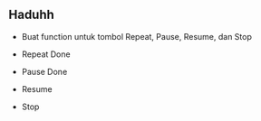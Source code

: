 ## Haduhh
- Buat function untuk tombol Repeat, Pause, Resume, dan Stop

- Repeat Done
- Pause Done
- Resume
- Stop